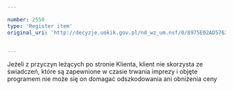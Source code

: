 ```yaml
---

number: 2550
type: 'Register item'
original_uri: 'http://decyzje.uokik.gov.pl/nd_wz_um.nsf/0/8975E02AD57636C8C125791200354074?OpenDocument'


---
```


Jeżeli z przyczyn leżących po stronie Klienta, klient nie skorzysta ze świadczeń, które są zapewnione w czasie trwania imprezy i objęte programem nie może się on domagać odszkodowania ani obniżenia ceny
